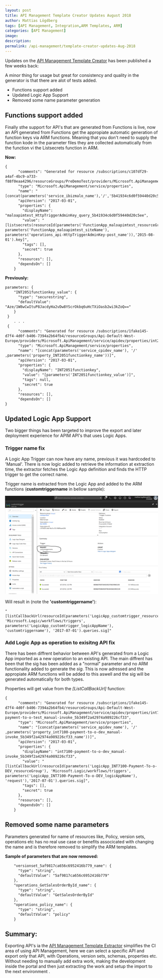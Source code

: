 ```yaml
---
layout: post
title: API Management Template Creator Updates August 2018 
author: Mattias Lögdberg
tags: [API Management, Integration,ARM Templates, ARM]
categories: [API Management]
image: 
description: 
permalink: /api-management/template-creator-updates-Aug-2018
---
```


Updates on the [API Management Template Creator](https://github.com/MLogdberg/APIManagementARMTemplateCreator) has been published a few weeks back:

A minor thing for usage but great for consistency and quality in the generator is that there are alot of tests added. 

* Functions support added
* Updated Logic App Support 
* Removed some name parameter generation

## Functions support added
Finally sthe support for API's that are generated from Functions is live, now an API generated from Functions get the appropiate automatic generation of function keys via ARM functions.
Meaning that you don't need to supply the function kode in the parameter files they are collected automatically from the function vi the Listsecrets function in ARM.

**Now:**
```
{
      "comments": "Generated for resource /subscriptions/c107df29-a4af-4bc9-a733-f88f0eaa4296/resourceGroups/PreDemoTest/providers/Microsoft.ApiManagement/service/ibizmalo/properties/5b41934c6d0f59440d20c5ee",
      "type": "Microsoft.ApiManagement/service/properties",
      "name": "[concat(parameters('service_ibizmalo_name'),'/','5b41934c6d0f59440d20c5ee')]",
      "apiVersion": "2017-03-01",
      "properties": {
        "displayName": "maloapimtest_HttpTriggerAdminKey_query_5b41934c6d0f59440d20c5ee",
        "value": "[listsecrets(resourceId(parameters('FunctionApp_maloapimtest_resourceGroup'),'Microsoft.Web/sites/functions', parameters('FunctionApp_maloapimtest_siteName'), parameters('operations_api-HttpTriggerAdminKey-post_name')),'2015-08-01').key]",
        "tags": [],
        "secret": true
      },
      "resources": [],
      "dependsOn": []
    }
```

**Previously:**
```
parameters: {
    "INT2051functionkey_value": {
      "type": "securestring",
      "defaultValue": "Aze/1W8wCwItuP8JacdyHa2vDw8YScrOkbq6uHcTXiOasb2wi3kZoQ=="
    }
 }
	. . . 
 {
      "comments": "Generated for resource /subscriptions/1fake145-d7f4-4d0f-b406-7394a2b64fb4/resourceGroups/Api-Default-West-Europe/providers/Microsoft.ApiManagement/service/apidev/properties/int2051functionkey",
      "type": "Microsoft.ApiManagement/service/properties",
      "name": "[concat(parameters('service_cpidev_name'), '/' ,parameters('property_INT2051functionkey_name'))]",
      "apiVersion": "2017-03-01",
      "properties": {
        "displayName": "INT2051functionkey",
        "value": "[parameters('INT2051functionkey_value')]",
        "tags": null,
        "secret": true
      },
      "resources": [],
      "dependsOn": []
}
```

## Updated Logic App Support
Two bigger things has been targeted to improve the export and later deployment experience for APIM API's that uses Logic Apps.

### Trigger name fix
A Logic App Trigger can now have any name, previous it was hardcoded to 'Manual'. There is now logic added to retrieve the information at extraction time, the extractor fetches the Logic App definition and finds the HTTP trigger to get the correct name.

Trigger name is extracted from the Logic App and added to the ARM functions (**customtriggername** in bellow sample):

![Logic App Trigger name](/assets/uploads/2018/08/logicappimagecustomtrigger.png)

Will result in (note the **'customtriggername'**):

```
"[listCallbackUrl(resourceId(parameters('LogicApp_customtrigger_resourceGroup'), 'Microsoft.Logic/workflows/triggers', parameters('LogicApp_customtrigger_logicAppName'), 'customtriggername'), '2017-07-01').queries.sig]"
```

### Add Logic App as operation to exisitng API fix
There has been diffrent behavior between API's generated from a Logic App imported as a new operation to an existing API. The main diffrent has been that the sig has been added as a "normal" parameter and no ARM functionality added to generate the *sig*. This is now adressed and the appropiate ARM functions will be added to this aswell and the sig will be generated automatically for both types.

Properties will get value from the *[ListCallBackUrl]* function:
```
{
      "comments": "Generated for resource /subscriptions/1fake145-d7f4-4d0f-b406-7394a2b64fb4/resourceGroups/Api-Default-West-Europe/providers/Microsoft.ApiManagement/service/apidev/properties/int7100-payment-to-o-test_manual-invoke_5b349f2a42974a989226cf33",
      "type": "Microsoft.ApiManagement/service/properties",
      "name": "[concat(parameters('service_apidev_name'), '/' ,parameters('property_int7100-payment-to-o-dev_manual-invoke_5b349f2a42974a989226cf33_name'))]",
      "apiVersion": "2017-03-01",
      "properties": {
        "displayName": "int7100-payment-to-o-dev_manual-invoke_5b349f2a42974a989226cf33",
        "value": "[listCallbackUrl(resourceId(parameters('LogicApp_INT7100-Payment-To-o-DEV_resourceGroup'), 'Microsoft.Logic/workflows/triggers', parameters('LogicApp_INT7100-Payment-To-o-DEV_logicAppName'), 'request'),'2017-07-01').queries.sig]",
        "tags": [],
        "secret": true
      },
      "resources": [],
      "dependsOn": []
    }
```

## Removed some name parameters
Parameters generated for name of resources like, Policy, version sets, operations etc has no real use case or benefits associcated with changing the name and is therefore removed to simplify the ARM templates.

**Sample of parameters that are now removed:**
```
    "versionset_5af9817ca656c6952416b779_name": {
      "type": "string",
      "defaultValue": "5af9817ca656c6952416b779"
    },
    "operations_GetSalesOrderById_name": {
      "type": "string",
      "defaultValue": "GetSalesOrderById"
    },
    "operations_policy_name": {
      "type": "string",
      "defaultValue": "policy"
    }
```


## Summary:
Exporting API's ia the [API Management Template Extractor](https://github.com/MLogdberg/APIManagementARMTemplateCreator) simplifies the CI area of using API Management, here we can select a specific API and export only that API, with Operations, version sets, schemas, properties etc. Without needing to manually add extra work, making the development inside the portal and then just extracting the work and setup the import to the next environment .
